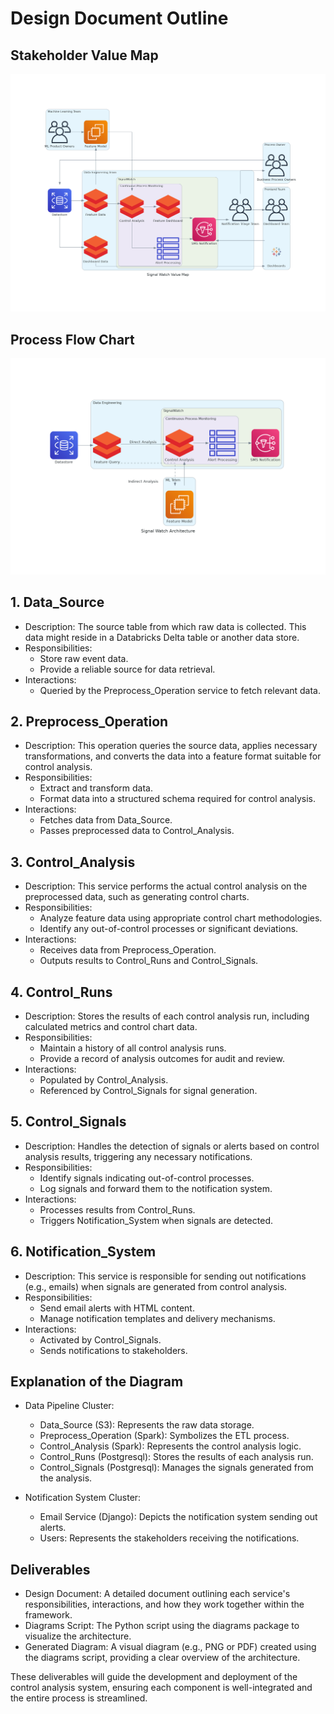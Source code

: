 # Design Document Outline

## Stakeholder Value Map
![Stakeholder Value Map](./diagrams/signal_watch_value_map_diagram.png)

## Process Flow Chart
![1.0 Process Flow Chart](./diagrams/signal_watch_diagram.png)

## 1. Data_Source

* Description: The source table from which raw data is collected. This data might reside in a Databricks Delta table or another data store.
* Responsibilities:
    - Store raw event data.
    - Provide a reliable source for data retrieval.
* Interactions:
    - Queried by the Preprocess_Operation service to fetch relevant data.

## 2. Preprocess_Operation

* Description: This operation queries the source data, applies necessary transformations, and converts the data into a feature format suitable for control analysis.
* Responsibilities:
    - Extract and transform data.
    - Format data into a structured schema required for control analysis.
* Interactions:
    - Fetches data from Data_Source.
    - Passes preprocessed data to Control_Analysis.

## 3. Control_Analysis

* Description: This service performs the actual control analysis on the preprocessed data, such as generating control charts.
* Responsibilities:
    - Analyze feature data using appropriate control chart methodologies.
    - Identify any out-of-control processes or significant deviations.
* Interactions:
    - Receives data from Preprocess_Operation.
    - Outputs results to Control_Runs and Control_Signals.

## 4. Control_Runs

* Description: Stores the results of each control analysis run, including calculated metrics and control chart data.
* Responsibilities:
    - Maintain a history of all control analysis runs.
    - Provide a record of analysis outcomes for audit and review.
* Interactions:
    - Populated by Control_Analysis.
    - Referenced by Control_Signals for signal generation.

## 5. Control_Signals

* Description: Handles the detection of signals or alerts based on control analysis results, triggering any necessary notifications.
* Responsibilities:
    - Identify signals indicating out-of-control processes.
    - Log signals and forward them to the notification system.
* Interactions:
    - Processes results from Control_Runs.
    - Triggers Notification_System when signals are detected.

## 6. Notification_System

* Description: This service is responsible for sending out notifications (e.g., emails) when signals are generated from control analysis.
* Responsibilities:
    - Send email alerts with HTML content.
    - Manage notification templates and delivery mechanisms.
* Interactions:
    - Activated by Control_Signals.
    - Sends notifications to stakeholders.

## Explanation of the Diagram

* Data Pipeline Cluster:
    - Data_Source (S3): Represents the raw data storage.
    - Preprocess_Operation (Spark): Symbolizes the ETL process.
    - Control_Analysis (Spark): Represents the control analysis logic.
    - Control_Runs (Postgresql): Stores the results of each analysis run.
    - Control_Signals (Postgresql): Manages the signals generated from the analysis.

* Notification System Cluster:
    - Email Service (Django): Depicts the notification system sending out alerts.
    - Users: Represents the stakeholders receiving the notifications.

## Deliverables

* Design Document: A detailed document outlining each service's responsibilities, interactions, and how they work together within the framework.
* Diagrams Script: The Python script using the diagrams package to visualize the architecture.
* Generated Diagram: A visual diagram (e.g., PNG or PDF) created using the diagrams script, providing a clear overview of the architecture.

These deliverables will guide the development and deployment of the control analysis system, ensuring each component is well-integrated and the entire process is streamlined.
